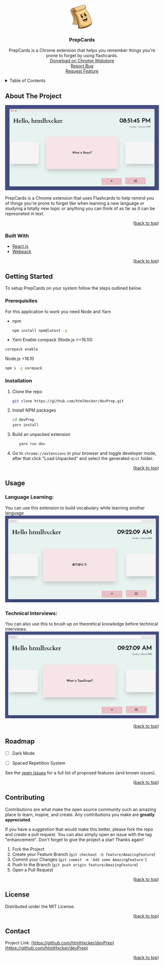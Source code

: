 <div id="top"></div>




<br />
<div align="center">
  <a href="https://github.com/github_username/repo_name">
    <img src="./public/images/PrepCard128.png" alt="PrepCard Logo" width="80" height="80">
  </a>

<h3 align="center">PrepCards</h3>

  <p align="center">
    PrepCards is a Chrome extension that helps you remember things you're prone to forget by using flashcards.
    <br />
    <a href="https://chrome.google.com/webstore/detail/prepcard/lkmncgofmndgbeokbakfhhdhcjphmbph">Donwload on Chrome Webstore</a>
    <br />
    <a href="https://github.com/htmlHxcker/devPrep/issues/new?&template=bug_report.md">Report Bug</a>
    <br />
    <a href="https://github.com/htmlHxcker/devPrep/issues/new?template=feature_request.md">Request Feature</a>
    <br />
  </p>
</div>

<!-- TABLE OF CONTENTS -->
<details>
  <summary>Table of Contents</summary>
  <ol>
    <li>
      <a href="#about-the-project">About The Project</a>
      <ul>
        <li><a href="#built-with">Built With</a></li>
      </ul>
    </li>
    <li>
      <a href="#getting-started">Getting Started</a>
      <ul>
        <li><a href="#prerequisites">Prerequisites</a></li>
        <li><a href="#installation">Installation</a></li>
      </ul>
    </li>
    <li><a href="#usage">Usage</a></li>
    <li><a href="#roadmap">Roadmap</a></li>
    <li><a href="#contributing">Contributing</a></li>
    <li><a href="#license">License</a></li>
    <li><a href="#contact">Contact</a></li>
    <li><a href="#acknowledgments">Acknowledgments</a></li>
  </ol>
</details>



<!-- ABOUT THE PROJECT -->
## About The Project
 
 <img src="./public/images/README/prepcard-newtab.png" alt="PrepCards on a new tab">

PrepCards is a Chrome extension that uses Flashcards to help remind you of things you're prone to forget like when learning a new language or studying a totally new topic or anything you can think of as far as it can be represneted in text.
<p align="right">(<a href="#top">back to top</a>)</p>



### Built With


* [React.js](https://reactjs.org/)
* [Webpack](https://webpack.js.org/)



<p align="right">(<a href="#top">back to top</a>)</p>



<!-- GETTING STARTED -->
## Getting Started


To setup PrepCards on your system follow the steps outlined below.

### Prerequisites

For this application to work you need Node and Yarn
* npm
  ```sh
  npm install npm@latest -g
  ```
* Yarn
Enable corepack (Node.js >=16.10)
```sh
corepack enable
```
Node.js <16.10
```sh
npm i -g corepack
```

### Installation

1. Clone the repo
   ```sh
   git clone https://github.com/htmlHxcker/devPrep.git
   ```
2. Install NPM packages
   ```sh
   cd devPrep
   yarn install
   ```
3. Build an unpacked extension
    ```sh
       yarn run dev
    ```
4. Go to `chrome://extensions` in your browser and toggle developer mode, after that click "Load Unpacked" and select the generated `dist` folder.

<p align="right">(<a href="#top">back to top</a>)</p>



<!-- USAGE EXAMPLES -->
## Usage

### Language Learning: 
You can use this extension to build vocabulary while learning another language
 <img src="./public/images/README/language-learning.png" alt="Language Learning">

### Technical Interviews:
You can also use this to brush up on theoretical knowledge before technical interviews.
<img src="./public/images/README/technical-interviews.png" alt="Technical Interview">

<p align="right">(<a href="#top">back to top</a>)</p>



<!-- ROADMAP -->
## Roadmap

- [ ] Dark Mode
- [ ] Spaced Repetition System


See the [open issues](https://github.com/htmlHxcker/devPrep/issues) for a full list of proposed features (and known issues).

<p align="right">(<a href="#top">back to top</a>)</p>



<!-- CONTRIBUTING -->
## Contributing

Contributions are what make the open source community such an amazing place to learn, inspire, and create. Any contributions you make are **greatly appreciated**.

If you have a suggestion that would make this better, please fork the repo and create a pull request. You can also simply open an issue with the tag "enhancement".
Don't forget to give the project a star! Thanks again!

1. Fork the Project
2. Create your Feature Branch (`git checkout -b feature/AmazingFeature`)
3. Commit your Changes (`git commit -m 'Add some AmazingFeature'`)
4. Push to the Branch (`git push origin feature/AmazingFeature`)
5. Open a Pull Request

<p align="right">(<a href="#top">back to top</a>)</p>



<!-- LICENSE -->
## License

Distributed under the MIT License.

<p align="right">(<a href="#top">back to top</a>)</p>



<!-- CONTACT -->
## Contact

Project Link: [https://github.com/htmlHxcker/devPrep](https://github.com/htmlHxcker/devPrep)

<p align="right">(<a href="#top">back to top</a>)</p>
